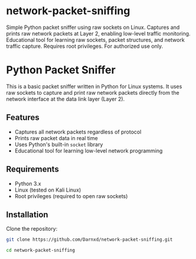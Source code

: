 # network-packet-sniffing
Simple Python packet sniffer using raw sockets on Linux. Captures and prints raw network packets at Layer 2, enabling low-level traffic monitoring. Educational tool for learning raw sockets, packet structures, and network traffic capture. Requires root privileges. For authorized use only.

# Python Packet Sniffer

This is a basic packet sniffer written in Python for Linux systems. It uses raw sockets to capture and print raw network packets directly from the network interface at the data link layer (Layer 2).

## Features

- Captures all network packets regardless of protocol  
- Prints raw packet data in real time  
- Uses Python's built-in `socket` library  
- Educational tool for learning low-level network programming

## Requirements

- Python 3.x  
- Linux (tested on Kali Linux)  
- Root privileges (required to open raw sockets)

## Installation

Clone the repository:

```bash
git clone https://github.com/Darnxd/network-packet-sniffing.git

cd network-packet-sniffing

